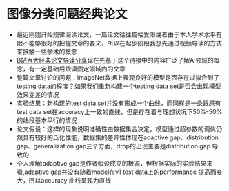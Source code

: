 # 图像分类问题经典论文

* 最近刚刚开始规律阅读论文，一篇论文往往篇幅受限或者由于本人学术水平有限不能够很好的把握文章的要义，所以在起步阶段我想先通过视频导读的方式来接触一些学术的概念
* [B站百大经典论文导读分享](https://www.bilibili.com/video/BV1tU4y147Ah?p=1&share_medium=android&share_plat=android&share_source=COPY&share_tag=s_i&timestamp=1614401105&unique_k=xJu09h)现在先基于这个链接中的内容广泛了解AI领域的概念，有一定基础后跟读固定领域内的文章
* 整篇文章讨论的问题：ImageNet数据上表现良好的模型是否存在过拟合到了testing data的程度？如果我们重新构建一个testing data set是否会出现模型效果变差的情况
* 实验结果：新构建的test data set并没有形成一个曲线，而同样是一条跟原有test data set在accuracy上一致的直线，但是存在着与理想状况下50%-50%的线段基本平行的情况
* 论文假设：这样的现象说明准确性由数据集合决定，模型通过超参数的调优仍然具有较好的泛化性能，数据集的差异性体现在adaptive gap、distribution gap、generalization gap三个方面，drop的出现主要是distribution gap 导致的
* 个人理解:adaptive gap是作者假设成立的根源，但根据实际的实验结果来看,adaptive gap并没有随着model在v1 test data上的performance 提高而变大，所以accuracy 曲线呈现为直线